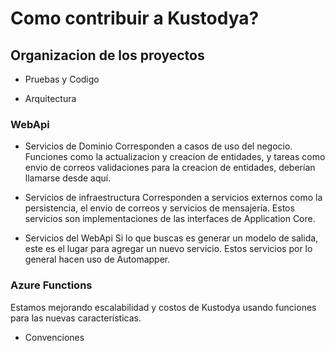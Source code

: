 # Como contribuir a Kustodya?

## Organizacion de los proyectos

- Pruebas y Codigo

- Arquitectura

### WebApi

* Servicios de Dominio
Corresponden a casos de uso del negocio. Funciones como la actualizacion y creacion de entidades, y tareas como envio de correos validaciones para la creacion de entidades, deberían llamarse desde aquí.

* Servicios de infraestructura
Corresponden a servicios externos como la persistencia, el envio de correos y servicios de mensajería. Estos servicios son implementaciones de las interfaces de Application Core.

* Servicios del WebApi
Si lo que buscas es generar un modelo de salida, este es el lugar para agregar un nuevo servicio. Estos servicios por lo general hacen uso de Automapper.

### Azure Functions

Estamos mejorando escalabilidad y costos de Kustodya usando funciones para las nuevas características.

- Convenciones
